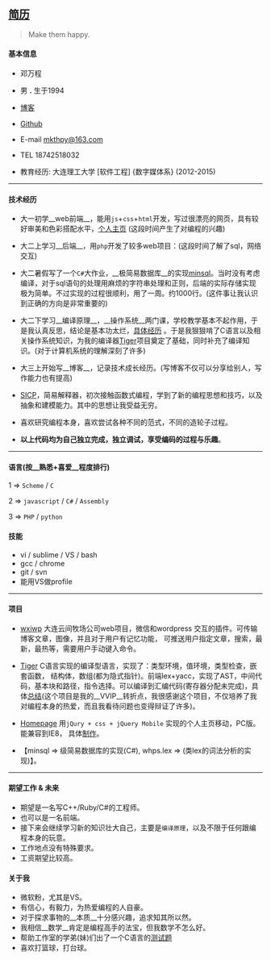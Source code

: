 ## [简历](https://github.com/whps/whps.github.io/blob/master/Resume-ch.md)

> Make them happy.


#### 基本信息
* 邓万程

* 男 __.__ 生于1994

* [博客](https://github.com/whps/whps.github.io/issues)

* [Github](https://github.com/whps)

* E-mail mkthpy@163.com

* TEL 18742518032

* 教育经历: 大连理工大学 [软件工程] {数字媒体系} (2012-2015)

---

#### 技术经历
* 大一初学__web前端__，能用`js`+`css`+`html`开发，写过很漂亮的网页，具有较好审美和色彩搭配水平，[个人主页](https://whps.github.io/)
  (这段时间产生了对编程的兴趣)

* 大二上学习__后端__，用`php`开发了较多web项目：(这段时间了解了sql，网络交互)

* 大二暑假写了一个`C#`大作业，__极简易数据库__的实现[minsql](https://github.com/whps/whps.github.io/tree/master/stuff/tiny-item/minsql)。当时没有考虑编译，对于sql语句的处理用麻烦的字符串处理和正则，后端的实际存储实现极为简单。不过实现的过程很顺利，用了一周。约1000行。(这件事让我认识到正确的方向是非常重要的)

* 大二下学习__编译原理__，__操作系统__两门课，学校教学基本不起作用，于是我认真反思，结论是基本功太烂，[具体经历](https://github.com/whps/whps.github.io/issues/8) 。于是我狠狠啃了C语言以及相关操作系统知识，为我的编译器[Tiger](https://github.com/whps/Tiger)项目奠定了基础，同时补充了编译知识。(对于计算机系统的理解深刻了许多)

* 大三上开始写__博客__，记录技术成长经历。(写博客不仅可以分享给别人，写作能力也有提高)

* [SICP](https://github.com/whps/whps.github.io/tree/master/stuff/tiny-item/Interpret)，简易解释器，初次接触函数式编程，学到了新的编程思想和技巧，以及抽象和建模能力。其中的思想让我受益无穷。

* 喜欢研究编程本身，喜欢尝试各种不同的范式，不同的造轮子过程。

* __以上代码均为自己独立完成，独立调试，享受编码的过程与乐趣__。

---
 
#### 语言(按__熟悉+喜爱__程度排行)
1 =>  `Scheme` / `C`

2 => `javascript` / `C#` / `Assembly`

3 =>  `PHP` / `python`
 
 
#### 技能

* vi / sublime / VS / bash
* gcc / chrome
* git / svn
* 能用VS做profile

---

#### 项目
* [wxiwp](https://github.com/whps/whps.github.io/tree/master/stuff/tiny-item/wxiwp) 大连云间牧场公司web项目，微信和wordpress 交互的插件。可传输博客文章，图像，并且对于用户有记忆功能，
可推送用户指定文章，搜索，最新，最热等，需要用户手动键入命令。

* [Tiger](https://github.com/whps/Tiger) C语言实现的编译型语言，实现了：类型环境，值环境，类型检查，嵌套函数，
结构体，数组(都为隐式指针)。前端lex+yacc，实现了AST，中间代码，基本块和路径，指令选择。可以编译到汇编代码(寄存器分配未完成)，具体[总结](https://github.com/whps/whps.github.io/issues/5)(这个项目是我的__VVIP__转折点，我很感谢这个项目，不仅培养了我对编程本身的热爱，而且我看待问题也变得辩证了许多)。

* [Homepage](https://whps.github.io) 用`jQury + css + jQuery Mobile` 实现的个人主页移动，PC版。能兼容到IE8，
具体[制作](https://github.com/whps/whps.github.io/issues/26)。

* 【minsql => 级简易数据库的实现(C#), whps.lex => (类lex的词法分析的实现)】。

---

#### 期望工作 & 未来

* 期望是一名写C++/Ruby/C#的工程师。
* 也可以是一名前端。
* 接下来会继续学习新的知识壮大自己，主要是`编译原理`，以及不限于任何跟编程本身的玩意。
* 工作地点没有特殊要求。
* 工资期望比较高。
 
#### 关于我

* 微软粉，尤其是VS。
* 有信心，有毅力，为热爱编程的人自豪。
* 对于探求事物的__本质__十分感兴趣，追求知其所以然。
* 我相信__数学__肯定是编程高手的法宝，但我数学不怎么好。
* 帮助工作室的学弟(妹)们出了一个C语言的[测试题](https://github.com/CIPPUS-SSS/assignment/blob/master/C-Lang-Exam-2014-12-16.md)
* 喜欢打篮球，打台球。
